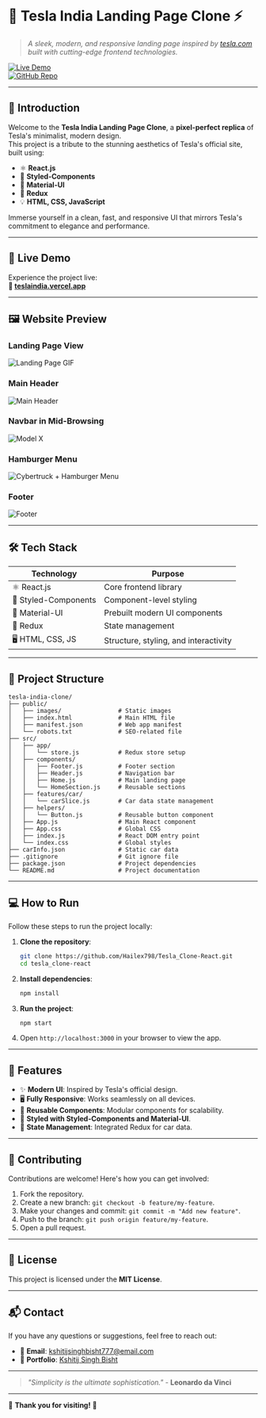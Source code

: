 # 🖤 **Tesla India Landing Page Clone** ⚡  

> *A sleek, modern, and responsive landing page inspired by [tesla.com](https://www.tesla.com) built with cutting-edge frontend technologies.*  

[![Live Demo](https://img.shields.io/badge/Live%20Demo-Tesla_X_App-red?style=for-the-badge)](https://teslaindia.vercel.app)  
[![GitHub Repo](https://img.shields.io/badge/Source%20Code-Tesla_Clone_SourceCode-white?style=for-the-badge)](https://github.com/Hailex798/Tesla_Clone-React)  

---

## 🌟 **Introduction**  

Welcome to the **Tesla India Landing Page Clone**, a **pixel-perfect replica** of Tesla's minimalist, modern design.  
This project is a tribute to the stunning aesthetics of Tesla's official site, built using:  

- ⚛️ **React.js**  
- 🎨 **Styled-Components**  
- 🧩 **Material-UI**  
- 🔄 **Redux**  
- 💡 **HTML, CSS, JavaScript**  

Immerse yourself in a clean, fast, and responsive UI that mirrors Tesla's commitment to elegance and performance.  

---

## 🚀 **Live Demo**  

Experience the project live:  
**🔗 [teslaindia.vercel.app](https://teslaindia.vercel.app)**  

---

## 🖼 **Website Preview**  

### **Landing Page View**  
![Landing Page GIF](./public/sample/GIF.gif)  

### **Main Header**  
![Main Header](./public/sample/thumbnail.png)  

### **Navbar in Mid-Browsing**  
![Model X](./public/sample/modelx_navbar.png)  

### **Hamburger Menu**  
![Cybertruck + Hamburger Menu](./public/sample/cybertruck_hamburger.png) 

### **Footer**  
![Footer](./public/sample/footer.png)  



---

## 🛠 **Tech Stack**  

| **Technology**        | **Purpose**                          |
|------------------------|--------------------------------------|
| ⚛️ React.js           | Core frontend library                |
| 🎨 Styled-Components  | Component-level styling              |
| 🧩 Material-UI        | Prebuilt modern UI components        |
| 🔄 Redux              | State management                     |
| 🖥 HTML, CSS, JS      | Structure, styling, and interactivity|

---

## 📂 **Project Structure**  

```plaintext
tesla-india-clone/
├── public/                 
│   ├── images/                # Static images
│   ├── index.html             # Main HTML file
│   ├── manifest.json          # Web app manifest
│   └── robots.txt             # SEO-related file
├── src/                      
│   ├── app/                   
│   │   └── store.js           # Redux store setup
│   ├── components/            
│   │   ├── Footer.js          # Footer section
│   │   ├── Header.js          # Navigation bar
│   │   ├── Home.js            # Main landing page
│   │   └── HomeSection.js     # Reusable sections
│   ├── features/car/         
│   │   └── carSlice.js        # Car data state management
│   ├── helpers/               
│   │   └── Button.js          # Reusable button component
│   ├── App.js                 # Main React component
│   ├── App.css                # Global CSS
│   ├── index.js               # React DOM entry point
│   └── index.css              # Global styles
├── carInfo.json               # Static car data
├── .gitignore                 # Git ignore file
├── package.json               # Project dependencies
└── README.md                  # Project documentation
```

---

## 💻 **How to Run**  

Follow these steps to run the project locally:  

1. **Clone the repository**:  
   ```bash
   git clone https://github.com/Hailex798/Tesla_Clone-React.git
   cd tesla_clone-react
   ```

2. **Install dependencies**:  
   ```bash
   npm install
   ```

3. **Run the project**:  
   ```bash
   npm start
   ```

4. Open `http://localhost:3000` in your browser to view the app.  

---

## 🧩 **Features**  

- ✨ **Modern UI**: Inspired by Tesla's official design.  
- 🖥 **Fully Responsive**: Works seamlessly on all devices.  
- 🧩 **Reusable Components**: Modular components for scalability.  
- 🎨 **Styled with Styled-Components and Material-UI**.  
- 🔄 **State Management**: Integrated Redux for car data.  

---

## 🤝 **Contributing**  

Contributions are welcome! Here's how you can get involved:  

1. Fork the repository.  
2. Create a new branch: `git checkout -b feature/my-feature`.  
3. Make your changes and commit: `git commit -m "Add new feature"`.  
4. Push to the branch: `git push origin feature/my-feature`.  
5. Open a pull request.  

---

## 📝 **License**  

This project is licensed under the **MIT License**.  

---

## 📬 **Contact**  

If you have any questions or suggestions, feel free to reach out:  

- 📧 **Email**: kshitijsinghbisht777@email.com  
- 🔗 **Portfolio**: [Kshitij Singh Bisht](https://kshitijsinghbisht.netlify.app)  

---

> *"Simplicity is the ultimate sophistication."* - **Leonardo da Vinci**  

---

🖤 **Thank you for visiting!** 🚀  

